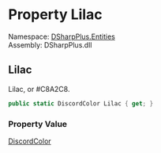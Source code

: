 # Property Lilac

Namespace: [DSharpPlus.Entities](DSharpPlus.Entities.md)  
Assembly: DSharpPlus.dll

## <a id="DSharpPlus_Entities_DiscordColor_Lilac"></a>Lilac

Lilac, or #C8A2C8.

```csharp
public static DiscordColor Lilac { get; }
```

### Property Value

[DiscordColor](DSharpPlus.Entities.DiscordColor.md)

